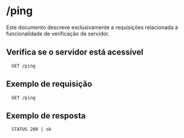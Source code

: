# /ping

Este documento descreve exclusivamente a requisições relacionada à funcionalidade de verificação de servidor.

## Verifica se o servidor está acessível

```https
  GET /ping
```

## Exemplo de requisição

```https
  GET /ping
```

## Exemplo de resposta

```https
  STATUS 200 | ok
```